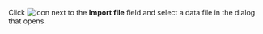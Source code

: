 <!-- markdownlint-disable-file MD041 -->
Click ![icon][img1] next to the **Import file** field and select a data file in the dialog that opens.

<!-- Referenced images -->
[img1]: ../../../../../../../common/icons/search-icon-black.png

